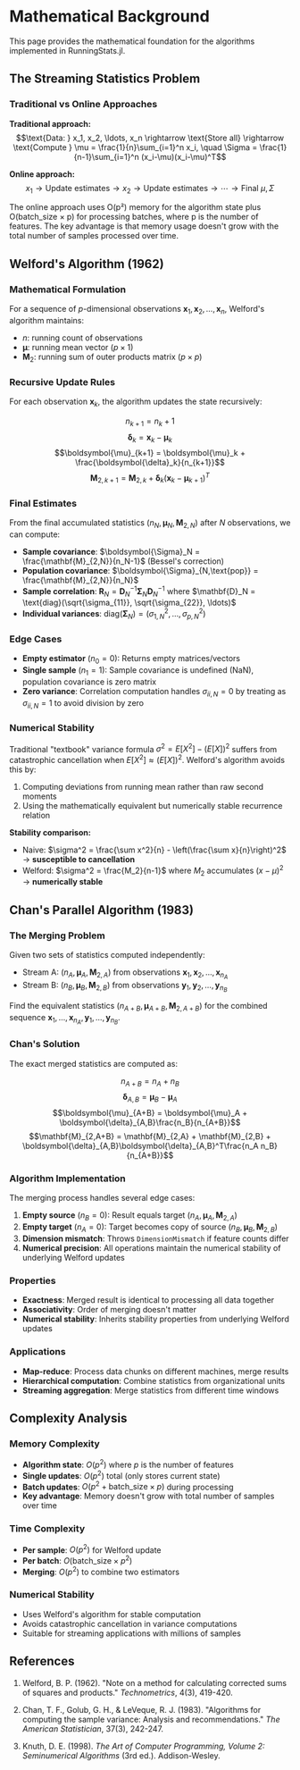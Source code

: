 # Mathematical Background

This page provides the mathematical foundation for the algorithms implemented in RunningStats.jl.

## The Streaming Statistics Problem

### Traditional vs Online Approaches

**Traditional approach:**
$$\text{Data: } x_1, x_2, \ldots, x_n \rightarrow \text{Store all} \rightarrow \text{Compute } \mu = \frac{1}{n}\sum_{i=1}^n x_i, \quad \Sigma = \frac{1}{n-1}\sum_{i=1}^n (x_i-\mu)(x_i-\mu)^T$$

**Online approach:**
$$x_1 \rightarrow \text{Update estimates} \rightarrow x_2 \rightarrow \text{Update estimates} \rightarrow \cdots \rightarrow \text{Final } \mu, \Sigma$$

The online approach uses O(p²) memory for the algorithm state plus O(batch_size × p) for processing batches, where p is the number of features. The key advantage is that memory usage doesn't grow with the total number of samples processed over time.

## Welford's Algorithm (1962)

### Mathematical Formulation

For a sequence of $p$-dimensional observations $\mathbf{x}_1, \mathbf{x}_2, \ldots, \mathbf{x}_n$, Welford's algorithm maintains:

- $n$: running count of observations
- $\boldsymbol{\mu}$: running mean vector $(p \times 1)$  
- $\mathbf{M}_2$: running sum of outer products matrix $(p \times p)$

### Recursive Update Rules

For each observation $\mathbf{x}_k$, the algorithm updates the state recursively:

$$n_{k+1} = n_k + 1$$
$$\boldsymbol{\delta}_k = \mathbf{x}_k - \boldsymbol{\mu}_k$$
$$\boldsymbol{\mu}_{k+1} = \boldsymbol{\mu}_k + \frac{\boldsymbol{\delta}_k}{n_{k+1}}$$
$$\mathbf{M}_{2,k+1} = \mathbf{M}_{2,k} + \boldsymbol{\delta}_k(\mathbf{x}_k - \boldsymbol{\mu}_{k+1})^T$$

### Final Estimates

From the final accumulated statistics $(n_N, \boldsymbol{\mu}_N, \mathbf{M}_{2,N})$ after $N$ observations, we can compute:

- **Sample covariance**: $\boldsymbol{\Sigma}_N = \frac{\mathbf{M}_{2,N}}{n_N-1}$ (Bessel's correction)
- **Population covariance**: $\boldsymbol{\Sigma}_{N,\text{pop}} = \frac{\mathbf{M}_{2,N}}{n_N}$ 
- **Sample correlation**: $\mathbf{R}_N = \mathbf{D}_N^{-1}\boldsymbol{\Sigma}_N\mathbf{D}_N^{-1}$ where $\mathbf{D}_N = \text{diag}(\sqrt{\sigma_{11}}, \sqrt{\sigma_{22}}, \ldots)$
- **Individual variances**: $\text{diag}(\boldsymbol{\Sigma}_N) = (\sigma_{1,N}^2, \ldots, \sigma_{p,N}^2)$

### Edge Cases

- **Empty estimator** ($n_0 = 0$): Returns empty matrices/vectors
- **Single sample** ($n_1 = 1$): Sample covariance is undefined (NaN), population covariance is zero matrix
- **Zero variance**: Correlation computation handles $\sigma_{ii,N} = 0$ by treating as $\sigma_{ii,N} = 1$ to avoid division by zero

### Numerical Stability

Traditional "textbook" variance formula $\sigma^2 = E[X^2] - (E[X])^2$ suffers from catastrophic cancellation when $E[X^2] \approx (E[X])^2$. Welford's algorithm avoids this by:

1. Computing deviations from running mean rather than raw second moments
2. Using the mathematically equivalent but numerically stable recurrence relation

**Stability comparison:**
- Naive: $\sigma^2 = \frac{\sum x^2}{n} - \left(\frac{\sum x}{n}\right)^2$ → **susceptible to cancellation**  
- Welford: $\sigma^2 = \frac{M_2}{n-1}$ where $M_2$ accumulates $(x-\mu)^2$ → **numerically stable**

## Chan's Parallel Algorithm (1983)

### The Merging Problem

Given two sets of statistics computed independently:
- Stream A: $(n_{A}, \boldsymbol{\mu}_{A}, \mathbf{M}_{2,A})$ from observations $\mathbf{x}_1, \mathbf{x}_2, \ldots, \mathbf{x}_{n_A}$
- Stream B: $(n_{B}, \boldsymbol{\mu}_{B}, \mathbf{M}_{2,B})$ from observations $\mathbf{y}_1, \mathbf{y}_2, \ldots, \mathbf{y}_{n_B}$

Find the equivalent statistics $(n_{A+B}, \boldsymbol{\mu}_{A+B}, \mathbf{M}_{2,A+B})$ for the combined sequence $\mathbf{x}_1, \ldots, \mathbf{x}_{n_A}, \mathbf{y}_1, \ldots, \mathbf{y}_{n_B}$.

### Chan's Solution

The exact merged statistics are computed as:

$$n_{A+B} = n_A + n_B$$
$$\boldsymbol{\delta}_{A,B} = \boldsymbol{\mu}_B - \boldsymbol{\mu}_A$$
$$\boldsymbol{\mu}_{A+B} = \boldsymbol{\mu}_A + \boldsymbol{\delta}_{A,B}\frac{n_B}{n_{A+B}}$$
$$\mathbf{M}_{2,A+B} = \mathbf{M}_{2,A} + \mathbf{M}_{2,B} + \boldsymbol{\delta}_{A,B}\boldsymbol{\delta}_{A,B}^T\frac{n_A n_B}{n_{A+B}}$$

### Algorithm Implementation

The merging process handles several edge cases:

1. **Empty source** ($n_B = 0$): Result equals target $(n_A, \boldsymbol{\mu}_A, \mathbf{M}_{2,A})$
2. **Empty target** ($n_A = 0$): Target becomes copy of source $(n_B, \boldsymbol{\mu}_B, \mathbf{M}_{2,B})$
3. **Dimension mismatch**: Throws `DimensionMismatch` if feature counts differ
4. **Numerical precision**: All operations maintain the numerical stability of underlying Welford updates

### Properties

- **Exactness**: Merged result is identical to processing all data together
- **Associativity**: Order of merging doesn't matter
- **Numerical stability**: Inherits stability properties from underlying Welford updates

### Applications

- **Map-reduce**: Process data chunks on different machines, merge results
- **Hierarchical computation**: Combine statistics from organizational units
- **Streaming aggregation**: Merge statistics from different time windows

## Complexity Analysis

### Memory Complexity
- **Algorithm state**: $O(p^2)$ where $p$ is the number of features
- **Single updates**: $O(p^2)$ total (only stores current state)
- **Batch updates**: $O(p^2 + \text{batch\_size} \times p)$ during processing
- **Key advantage**: Memory doesn't grow with total number of samples over time

### Time Complexity
- **Per sample**: $O(p^2)$ for Welford update
- **Per batch**: $O(\text{batch\_size} \times p^2)$ 
- **Merging**: $O(p^2)$ to combine two estimators

### Numerical Stability
- Uses Welford's algorithm for stable computation
- Avoids catastrophic cancellation in variance computations
- Suitable for streaming applications with millions of samples

## References

1. Welford, B. P. (1962). "Note on a method for calculating corrected sums of squares and products." *Technometrics*, 4(3), 419-420.

2. Chan, T. F., Golub, G. H., & LeVeque, R. J. (1983). "Algorithms for computing the sample variance: Analysis and recommendations." *The American Statistician*, 37(3), 242-247.

3. Knuth, D. E. (1998). *The Art of Computer Programming, Volume 2: Seminumerical Algorithms* (3rd ed.). Addison-Wesley.